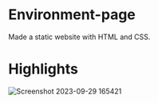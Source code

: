 # Environment-page

Made a static website with HTML and CSS.

# Highlights

![Screenshot 2023-09-29 165421](https://github.com/Skyclooud/Environment-page/assets/130450763/c65c37d2-538d-4be2-b398-b0c762989f97)

